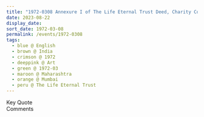 ```yaml
---
title: "1972-0308 Annexure I of The Life Eternal Trust Deed, Charity Commissioner, Mumbai, Maharashtra, India"
date: 2023-08-22
display_date: 
sort_date: 1972-03-08
permalink: /events/1972-0308
tags:
  - blue @ English
  - brown @ India
  - crimson @ 1972
  - deeppink @ Art
  - green @ 1972-03
  - maroon @ Maharashtra
  - orange @ Mumbai
  - peru @ The Life Eternal Trust
---
```


<wave-list>
  <list-title color="green" width="75">Key Quote</list-title>
  <list-item color="BlanchedAlmond"  width="200"></list-item>
  <list-item color="Lavender"></list-item>
  <list-item color="BlanchedAlmond"></list-item>
</wave-list>

<br>

<wave-list>
  <list-title color="green" width="75">Comments</list-title>
  <list-item color="BlanchedAlmond"  width="200"></list-item>
  <list-item color="Lavender"></list-item>
  <list-item color="BlanchedAlmond"></list-item>
</wave-list>